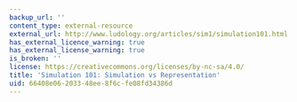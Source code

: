 ```yaml
---
backup_url: ''
content_type: external-resource
external_url: http://www.ludology.org/articles/sim1/simulation101.html
has_external_licence_warning: true
has_external_license_warning: true
is_broken: ''
license: https://creativecommons.org/licenses/by-nc-sa/4.0/
title: 'Simulation 101: Simulation vs Representation'
uid: 66408e06-2033-48ee-8f6c-fe08fd34386d
---
```

